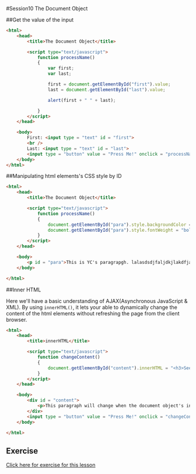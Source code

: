 #Session10 The Document Object

##Get the value of the input 

```html
<html>
	<head>
		<title>The Document Object</title>

		<script type="text/javascript">
			function processName()
			{
				var first;
				var last;

				first = document.getElementById("first").value;
				last = document.getElementById("last").value;

				alert(first + " " + last);

			}
		</script>
	</head>

	<body>
		First: <input type = "text" id = "first">
		<br />
		Last: <input type = "text" id = "last">
		<input type = "button" value = "Press Me!" onclick = "processName()"/>
	</body>
</html>
```


##Manipulating html elements's CSS style by ID 

```html
<html>
	<head>
		<title>The Document Object</title>

		<script type="text/javascript">
			function processName()
			{
				document.getElementById("para").style.backgroundColor = "#cc0000";
				document.getElementById("para").style.fontWeight = "bold";
			}
		</script>
	</head>

	<body>
		<p id = "para">This is YC's paragrapgh. lalasdsdjfaljdkjlakdfjaskjflad</p>
	</body>

</html>
```


##Inner HTML

Here we'll have a basic understanding of AJAX(Asynchronous JavaScript & XML). By using `innerHTML()`, it lets your able to dynamically change the content of the html elements without refreshing the page from the client browser. 

```html
<html>
	<head>
		<title>innerHTML</title>

		<script type="text/javascript">
			function changeContent()
			{
				document.getElementById("content").innerHTML = "<h3>See? The content has changed!</h3>"
			}
		</script>
	</head>

	<body>
		<div id = "content">
			<p>This paragraph will change when the document object's innerHTML property is accessed</p>
		</div>
		<input type = "button" value = "Press Me!" onclick = "changeContent()"/>
	</body>

</html>
```

## Exercise 
[Click here for exercise for this lesson]()